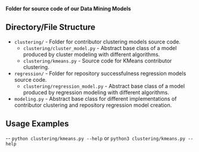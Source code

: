**Folder for source code of our Data Mining Models**

## Directory/File Structure
- `clustering/` - Folder for contributor clustering models source code.
    - `clustering/cluster_model.py` - Abstract base class of a model produced by cluster modeling with different algorithms.
    - `clustering/kmeans.py` - Source code for KMeans contributor clustering.
- `regression/` - Folder for repository successfulness regression models source code.
    - `clustering/regression_model.py` - Abstract base class of a model produced by regression modeling with different algorithms.
- `modeling.py` - Abstract base class for different implementations of contributor clustering and repository regression model creation.

## Usage Examples
-- `python clustering/kmeans.py --help` or `python3 clustering/kmeans.py --help`